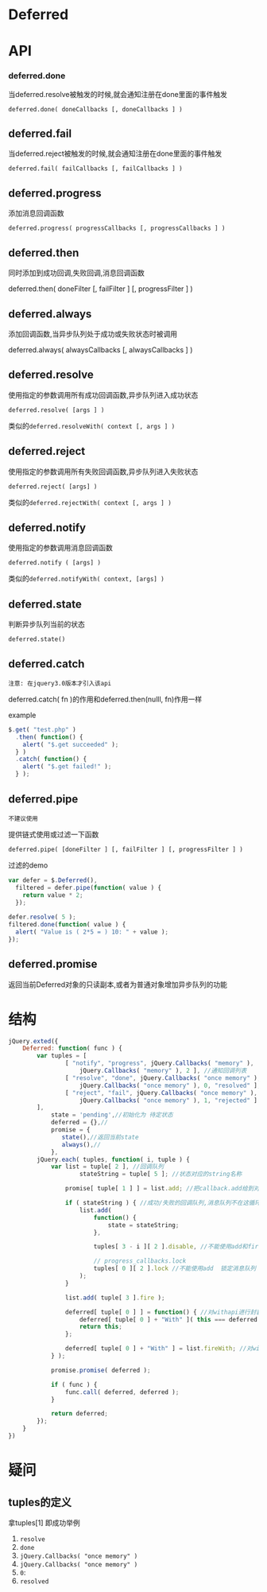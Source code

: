 # Deferred

# API

### deferred.done

当deferred.resolve被触发的时候,就会通知注册在done里面的事件触发

`deferred.done( doneCallbacks [, doneCallbacks ] )`

## deferred.fail

当deferred.reject被触发的时候,就会通知注册在done里面的事件触发

`deferred.fail( failCallbacks [, failCallbacks ] )`

## deferred.progress

添加消息回调函数

`deferred.progress( progressCallbacks [, progressCallbacks ] )`

## deferred.then

同时添加到成功回调,失败回调,消息回调函数

deferred.then( doneFilter [, failFilter ] [, progressFilter ] )

## deferred.always

添加回调函数,当异步队列处于成功或失败状态时被调用

deferred.always( alwaysCallbacks [, alwaysCallbacks ] )

## deferred.resolve

使用指定的参数调用所有成功回调函数,异步队列进入成功状态

`deferred.resolve( [args ] )`

类似的`deferred.resolveWith( context [, args ] )`

## deferred.reject

使用指定的参数调用所有失败回调函数,异步队列进入失败状态

`deferred.reject( [args] )`

类似的`deferred.rejectWith( context [, args ] )`

## deferred.notify

使用指定的参数调用消息回调函数

`deferred.notify ( [args] )`

类似的`deferred.notifyWith( context, [args] )`

## deferred.state

判断异步队列当前的状态

`deferred.state()`

## deferred.catch

`注意: 在jquery3.0版本才引入该api`

deferred.catch( fn )的作用和deferred.then(nulll, fn)作用一样

example

```javascript
$.get( "test.php" )
  .then( function() {
    alert( "$.get succeeded" );
  } )
  .catch( function() {
    alert( "$.get failed!" );
  } );
```

## deferred.pipe

`不建议使用`

提供链式使用或过滤一下函数

`deferred.pipe( [doneFilter ] [, failFilter ] [, progressFilter ] )`

过滤的demo

```javascript
var defer = $.Deferred(),
  filtered = defer.pipe(function( value ) {
    return value * 2;
  });
 
defer.resolve( 5 );
filtered.done(function( value ) {
  alert( "Value is ( 2*5 = ) 10: " + value );
});
```

## deferred.promise

返回当前Deferred对象的只读副本,或者为普通对象增加异步队列的功能

# 结构

```javascript
jQuery.exted({
    Deferred: function( func ) {
        var tuples = [
            	[ "notify", "progress", jQuery.Callbacks( "memory" ),
					jQuery.Callbacks( "memory" ), 2 ], //通知回调列表
				[ "resolve", "done", jQuery.Callbacks( "once memory" ),
					jQuery.Callbacks( "once memory" ), 0, "resolved" ], //成功回调列表
				[ "reject", "fail", jQuery.Callbacks( "once memory" ),
					jQuery.Callbacks( "once memory" ), 1, "rejected" ] // 失败回调列表
        ],
            state = 'pending',//初始化为 待定状态
            deferred = {},//
            promise = {
               state(),//返回当前state
               always(),//
            },
        jQuery.each( tuples, function( i, tuple ) {
            var list = tuple[ 2 ], //回调队列 
                    stateString = tuple[ 5 ]; //状态对应的string名称 

                promise[ tuple[ 1 ] ] = list.add; //把callback.add给到对应的progress done fail 

                if ( stateString ) { //成功/失败的回调队列,消息队列不在这循环里
                    list.add(
                        function() {
                            state = stateString;
                        },

                        tuples[ 3 - i ][ 2 ].disable, //不能使用add和fire 当成功时disable掉失败的 当失败时disable掉成功的

                        // progress_callbacks.lock
                        tuples[ 0 ][ 2 ].lock //不能使用add  锁定消息队列 
                    );
                }

                list.add( tuple[ 3 ].fire );

                deferred[ tuple[ 0 ] ] = function() { //对withapi进行封装
                    deferred[ tuple[ 0 ] + "With" ]( this === deferred ? undefined : this, arguments );
                    return this;
                };

                deferred[ tuple[ 0 ] + "With" ] = list.fireWith; //对withapi进行封装
            } );

            promise.promise( deferred );

            if ( func ) {
                func.call( deferred, deferred );
            }

            return deferred;            
        });
    }
})
```

# 疑问

## tuples的定义

拿tuples[1] 即成功举例

1. `resolve`
2. `done`
3. `jQuery.Callbacks( "once memory" )`
4. `jQuery.Callbacks( "once memory" )`
5. `0`: 
6. `resolved`
